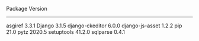 Package         Version
--------------- -------
asgiref         3.3.1
Django          3.1.5
django-ckeditor 6.0.0
django-js-asset 1.2.2
pip             21.0
pytz            2020.5
setuptools      41.2.0
sqlparse        0.4.1
